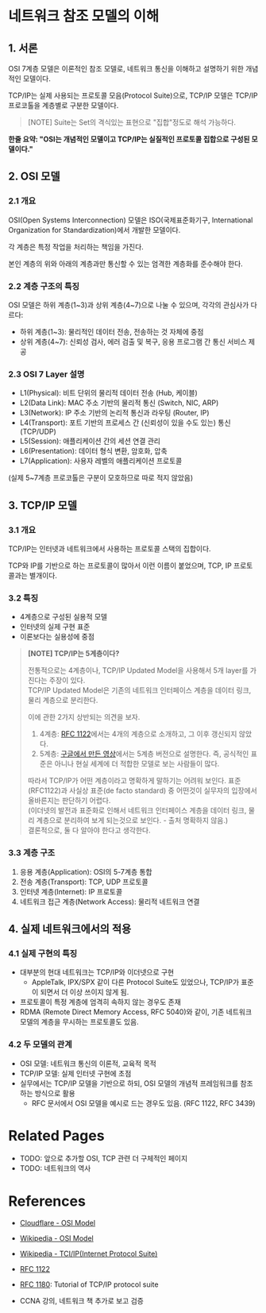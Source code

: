 # 네트워크 참조 모델의 이해

## 1. 서론

OSI 7계층 모델은 이론적인 참조 모델로, 네트워크 통신을 이해하고 설명하기 위한 개념적인 모델이다.

TCP/IP는 실제 사용되는 프로토콜 모음(Protocol Suite)으로, TCP/IP 모델은 TCP/IP 프로코톨을 계층별로 구분한 모델이다.

> [NOTE] Suite는 Set의 격식있는 표현으로 "집합"정도로 해석 가능하다.

**한줄 요약: "OSI는 개념적인 모델이고 TCP/IP는 실질적인 프로토콜 집합으로 구성된 모델이다."**

## 2. OSI 모델

### 2.1 개요

OSI(Open Systems Interconnection) 모델은 ISO(국제표준화기구, International Organization for Standardization)에서 개발한 모델이다.

각 계층은 특정 작업을 처리하는 책임을 가진다. 

본인 계층의 위와 아래의 계층과만 통신할 수 있는 엄격한 계층화를 준수해야 한다.

### 2.2 계층 구조의 특징

OSI 모델은 하위 계층(1~3)과 상위 계층(4~7)으로 나눌 수 있으며, 각각의 관심사가 다르다:
- 하위 계층(1~3): 물리적인 데이터 전송, 전송하는 것 자체에 중점
- 상위 계층(4~7): 신뢰성 검사, 에러 검출 및 복구, 응용 프로그램 간 통신 서비스 제공

### 2.3 OSI 7 Layer 설명

- L1(Physical): 비트 단위의 물리적 데이터 전송 (Hub, 케이블)
- L2(Data Link): MAC 주소 기반의 물리적 통신 (Switch, NIC, ARP)
- L3(Network): IP 주소 기반의 논리적 통신과 라우팅 (Router, IP)
- L4(Transport): 포트 기반의 프로세스 간 (신뢰성이 있을 수도 있는) 통신 (TCP/UDP)
- L5(Session): 애플리케이션 간의 세션 연결 관리 
- L6(Presentation): 데이터 형식 변환, 암호화, 압축 
- L7(Application): 사용자 레벨의 애플리케이션 프로토콜 

(실제 5~7계층 프로코톨은 구분이 모호하므로 따로 적지 않았음)

## 3. TCP/IP 모델

### 3.1 개요

TCP/IP는 인터넷과 네트워크에서 사용하는 프로토콜 스택의 집합이다. 

TCP와 IP를 기반으로 하는 프로토콜이 많아서 이런 이름이 붙었으며, TCP, IP 프로토콜과는 별개이다.

### 3.2 특징
- 4계층으로 구성된 실용적 모델
- 인터넷의 실제 구현 표준
- 이론보다는 실용성에 중점

> **[NOTE] TCP/IP는 5계층이다?**    
> 
> 전통적으로는 4계층이나, TCP/IP Updated Model을 사용해서 5개 layer를 가진다는 주장이 있다.     
> TCP/IP Updated Model은 기존의 네트워크 인터페이스 계층을 데이터 링크, 물리 계층으로 분리한다.   
> 
> 이에 관한 2가지 상반되는 의견을 보자.   
> 1. 4계층: [RFC 1122](https://datatracker.ietf.org/doc/html/rfc1122)에서는 4개의 계층으로 소개하고, 그 이후 갱신되지 않았다.     
> 2. 5계층: [구글에서 만든 영상](https://youtu.be/2qRcOfj5tbA?si=aiEmy0afdDLliERX)에서는 5계층 버전으로 설명한다. 즉, 공식적인 표준은 아니나 현실 세계에 더 적합한 모델로 보는 사람들이 많다.   
>
> 따라서 TCP/IP가 어떤 계층이라고 명확하게 말하기는 어려워 보인다. 표준(RFC1122)과 사실상 표준(de facto standard) 중 어떤것이 실무자의 입장에서 올바른지는 판단하기 어렵다.   
> (이더넷의 발전과 표준화로 인해서 네트워크 인터페이스 계층을 데이터 링크, 물리 계층으로 분리하여 보게 되는것으로 보인다. - 출처 명확하지 않음.)    
> 결론적으로, 둘 다 알아야 한다고 생각한다.

### 3.3 계층 구조
1. 응용 계층(Application): OSI의 5-7계층 통합
2. 전송 계층(Transport): TCP, UDP 프로토콜
3. 인터넷 계층(Internet): IP 프로토콜
4. 네트워크 접근 계층(Network Access): 물리적 네트워크 연결

## 4. 실제 네트워크에서의 적용

### 4.1 실제 구현의 특징
- 대부분의 현대 네트워크는 TCP/IP와 이더넷으로 구현
    - AppleTalk, IPX/SPX 같이 다른 Protocol Suite도 있었으나, TCP/IP가 표준이 되면서 더 이상 쓰이지 않게 됨.
- 프로토콜이 특정 계층에 엄격히 속하지 않는 경우도 존재
- RDMA (Remote Direct Memory Access, RFC 5040)와 같이, 기존 네트워크 모델의 계층을 무시하는 프로토콜도 있음.

### 4.2 두 모델의 관계
- OSI 모델: 네트워크 통신의 이론적, 교육적 목적
- TCP/IP 모델: 실제 인터넷 구현에 초점
- 실무에서는 TCP/IP 모델을 기반으로 하되, OSI 모델의 개념적 프레임워크를 참조하는 방식으로 활용
    - RFC 문서에서 OSI 모델을 예시로 드는 경우도 있음. (RFC 1122, RFC 3439)


# Related Pages

- TODO: 앞으로 추가할 OSI, TCP 관련 더 구체적인 페이지
- TODO: 네트워크의 역사

# References

- [Cloudflare - OSI Model](https://www.cloudflare.com/ko-kr/learning/ddos/glossary/open-systems-interconnection-model-osi/)
- [Wikipedia - OSI Model](https://en.wikipedia.org/wiki/OSI_model)
- [Wikipedia - TCI/IP(Internet Protocol Suite)](https://en.wikipedia.org/wiki/Internet_protocol_suite)
- [RFC 1122](https://datatracker.ietf.org/doc/html/rfc1122)
- [RFC 1180](https://datatracker.ietf.org/doc/html/rfc1180): Tutorial of TCP/IP protocol suite

- CCNA 강의, 네트워크 책 추가로 보고 검증